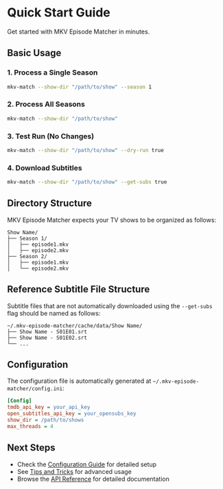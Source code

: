 # Quick Start Guide

Get started with MKV Episode Matcher in minutes.

## Basic Usage

### 1. Process a Single Season

```bash
mkv-match --show-dir "/path/to/show" --season 1
```

### 2. Process All Seasons

```bash
mkv-match --show-dir "/path/to/show"
```

### 3. Test Run (No Changes)

```bash
mkv-match --show-dir "/path/to/show" --dry-run true
```

### 4. Download Subtitles

```bash
mkv-match --show-dir "/path/to/show" --get-subs true
```

## Directory Structure

MKV Episode Matcher expects your TV shows to be organized as follows:

```
Show Name/
├── Season 1/
│   ├── episode1.mkv
│   ├── episode2.mkv
├── Season 2/
│   ├── episode1.mkv
│   └── episode2.mkv
```
<!-- Add a note about the .srt reference files -->

## Reference Subtitle File Structure

Subtitle files that are not automatically downloaded using the `--get-subs` flag should be named as follows:

```plaintext
~/.mkv-episode-matcher/cache/data/Show Name/
├── Show Name - S01E01.srt
├── Show Name - S01E02.srt
└── ...
```

## Configuration

The configuration file is automatically generated at `~/.mkv-episode-matcher/config.ini`:

```ini
[Config]
tmdb_api_key = your_api_key
open_subtitles_api_key = your_opensubs_key
show_dir = /path/to/shows
max_threads = 4
```

## Next Steps

- Check the [Configuration Guide](configuration.md) for detailed setup
- See [Tips and Tricks](tips.md) for advanced usage
- Browse the [API Reference](api/episode_matcher.md) for detailed documentation
